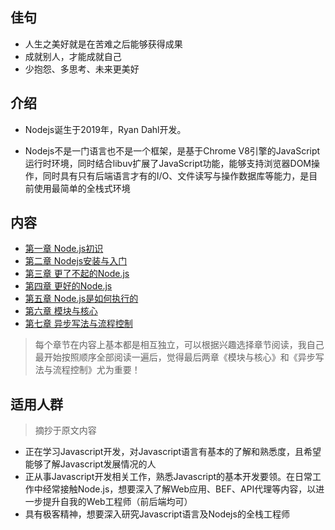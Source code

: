 <!--
 * @Description: 读书笔记大纲
 * @Version: Beta1.0
 * @Author: 【B站&公众号】Rong姐姐好可爱
 * @Date: 2020-11-30 22:21:07
 * @LastEditors: 【B站&公众号】Rong姐姐好可爱
 * @LastEditTime: 2020-11-30 22:23:29
-->

## 佳句

- 人生之美好就是在苦难之后能够获得成果
- 成就别人，才能成就自己
- 少抱怨、多思考、未来更美好


## 介绍

- Nodejs诞生于2019年，Ryan Dahl开发。

- Nodejs不是一门语言也不是一个框架，是基于Chrome V8引擎的JavaScript运行时环境，同时结合libuv扩展了JavaScript功能，能够支持浏览器DOM操作，同时具有只有后端语言才有的I/O、文件读写与操作数据库等能力，是目前使用最简单的全栈式环境


## 内容

- [第一章 Node.js初识](./第一章%20Node.js初识.md)
- [第二章 Nodejs安装与入门]()
- [第三章 更了不起的Node.js]()
- [第四章 更好的Node.js]()
- [第五章 Node.js是如何执行的]()
- [第六章 模块与核心]()
- [第七章 异步写法与流程控制]()

> 每个章节在内容上基本都是相互独立，可以根据兴趣选择章节阅读，我自己最开始按照顺序全部阅读一遍后，觉得最后两章《模块与核心》和《异步写法与流程控制》尤为重要！

## 适用人群
> 摘抄于原文内容

- 正在学习Javascript开发，对Javascript语言有基本的了解和熟悉度，且希望能够了解Javascript发展情况的人
- 正从事Javascript开发相关工作，熟悉Javascript的基本开发要领。在日常工作中经常接触Node.js，想要深入了解Web应用、BEF、API代理等内容，以进一步提升自我的Web工程师（前后端均可）
- 具有极客精神，想要深入研究Javascript语言及Nodejs的全栈工程师


